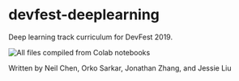 # devfest-deeplearning

Deep learning track curriculum for DevFest 2019.

![All files compiled from Colab notebooks](https://docs.google.com/document/d/1kGT-qbstVUq-zPRNvIDtx5lNmHb3-KhSIpIwW4zBh9U/edit#)

Written by Neil Chen, Orko Sarkar, Jonathan Zhang, and Jessie Liu
